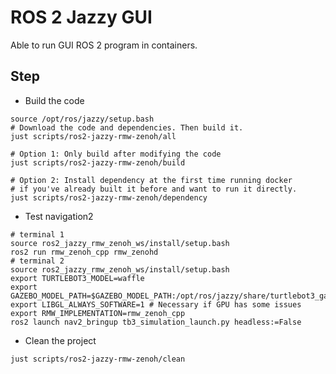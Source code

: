 # ROS 2 Jazzy GUI

Able to run GUI ROS 2 program in containers.

## Step

* Build the code

```shell
source /opt/ros/jazzy/setup.bash
# Download the code and dependencies. Then build it.
just scripts/ros2-jazzy-rmw-zenoh/all

# Option 1: Only build after modifying the code
just scripts/ros2-jazzy-rmw-zenoh/build

# Option 2: Install dependency at the first time running docker
# if you've already built it before and want to run it directly.
just scripts/ros2-jazzy-rmw-zenoh/dependency
```

* Test navigation2

```shell
# terminal 1
source ros2_jazzy_rmw_zenoh_ws/install/setup.bash
ros2 run rmw_zenoh_cpp rmw_zenohd
# terminal 2
source ros2_jazzy_rmw_zenoh_ws/install/setup.bash
export TURTLEBOT3_MODEL=waffle
export GAZEBO_MODEL_PATH=$GAZEBO_MODEL_PATH:/opt/ros/jazzy/share/turtlebot3_gazebo/models
export LIBGL_ALWAYS_SOFTWARE=1 # Necessary if GPU has some issues
export RMW_IMPLEMENTATION=rmw_zenoh_cpp
ros2 launch nav2_bringup tb3_simulation_launch.py headless:=False
```

* Clean the project

```shell
just scripts/ros2-jazzy-rmw-zenoh/clean
```
